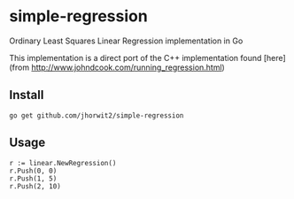 # simple-regression


Ordinary Least Squares Linear Regression implementation in Go

This implementation is a direct port of the C++ implementation found [here](from http://www.johndcook.com/running_regression.html)

## Install

`go get github.com/jhorwit2/simple-regression`

## Usage

```
r := linear.NewRegression()
r.Push(0, 0)
r.Push(1, 5)
r.Push(2, 10)
